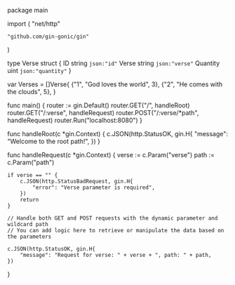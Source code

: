 package main

import (
	"net/http"

	"github.com/gin-gonic/gin"
)

type Verse struct {
	ID       string `json:"id"`
	Verse    string `json:"verse"`
	Quantity uint   `json:"quantity"`
}

var Verses = []Verse{
	{"1", "God loves the world", 3},
	{"2", "He comes with the clouds", 5},
}

func main() {
	router := gin.Default()
	router.GET("/", handleRoot)
	router.GET("/:verse", handleRequest)
	router.POST("/:verse/*path", handleRequest)
	router.Run("localhost:8080")
}

func handleRoot(c *gin.Context) {
	c.JSON(http.StatusOK, gin.H{
		"message": "Welcome to the root path!",
	})
}

func handleRequest(c *gin.Context) {
	verse := c.Param("verse")
	path := c.Param("path")

	if verse == "" {
		c.JSON(http.StatusBadRequest, gin.H{
			"error": "Verse parameter is required",
		})
		return
	}

	// Handle both GET and POST requests with the dynamic parameter and wildcard path
	// You can add logic here to retrieve or manipulate the data based on the parameters

	c.JSON(http.StatusOK, gin.H{
		"message": "Request for verse: " + verse + ", path: " + path,
	})
}
